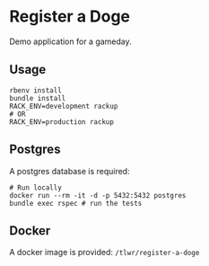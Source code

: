 # Register a Doge

Demo application for a gameday.

## Usage

```
rbenv install
bundle install
RACK_ENV=development rackup
# OR
RACK_ENV=production rackup
```

## Postgres

A postgres database is required:

```
# Run locally
docker run --rm -it -d -p 5432:5432 postgres
bundle exec rspec # run the tests
```

## Docker

A docker image is provided: `/tlwr/register-a-doge`
